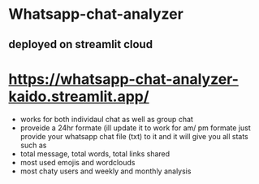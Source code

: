 # Whatsapp-chat-analyzer
## deployed on streamlit cloud
# https://whatsapp-chat-analyzer-kaido.streamlit.app/

* works for both individaul chat as well as group chat
* proveide a 24hr formate (ill update it to work for am/ pm formate
just provide your whatsapp chat file (txt) to it and it will give you all stats such as
* total message, total words, total links shared
* most used emojis and wordclouds
* most chaty users and weekly and monthly analysis
  



  
